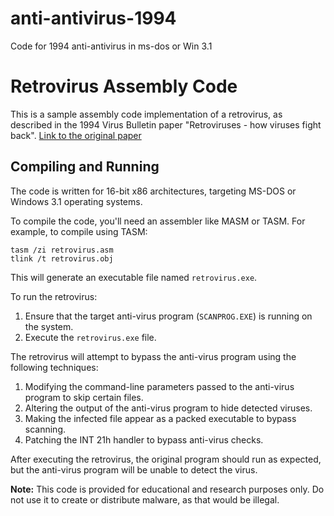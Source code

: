 # anti-antivirus-1994
Code for 1994 anti-antivirus in ms-dos or Win 3.1

# Retrovirus Assembly Code

This is a sample assembly code implementation of a retrovirus, as described in the 1994 Virus Bulletin paper "Retroviruses - how viruses fight back".
[Link to the original paper](https://ia801306.us.archive.org/3/items/Mikko_Retroviruses_1994_06/retro.pdf)


## Compiling and Running

The code is written for 16-bit x86 architectures, targeting MS-DOS or Windows 3.1 operating systems.

To compile the code, you'll need an assembler like MASM or TASM. For example, to compile using TASM:
```
tasm /zi retrovirus.asm
tlink /t retrovirus.obj

```

This will generate an executable file named `retrovirus.exe`.

To run the retrovirus:

1. Ensure that the target anti-virus program (`SCANPROG.EXE`) is running on the system.
2. Execute the `retrovirus.exe` file.

The retrovirus will attempt to bypass the anti-virus program using the following techniques:

1. Modifying the command-line parameters passed to the anti-virus program to skip certain files.
2. Altering the output of the anti-virus program to hide detected viruses.
3. Making the infected file appear as a packed executable to bypass scanning.
4. Patching the INT 21h handler to bypass anti-virus checks.

After executing the retrovirus, the original program should run as expected, but the anti-virus program will be unable to detect the virus.

**Note:** This code is provided for educational and research purposes only. Do not use it to create or distribute malware, as that would be illegal.
